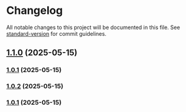 # Changelog

All notable changes to this project will be documented in this file. See [standard-version](https://github.com/conventional-changelog/standard-version) for commit guidelines.

## [1.1.0](https://github.com/rem029/rem029-web-cms/compare/v1.0.2...v1.1.0) (2025-05-15)

### [1.0.1](https://github.com/rem029/rem029-web-cms/compare/v0.0.1...v1.0.1) (2025-05-15)

### [1.0.2](https://github.com/rem029/rem029-web-cms/compare/v0.0.1...v1.0.2) (2025-05-15)

### [1.0.1](https://github.com/rem029/rem029-web-cms/compare/v0.0.1...v1.0.1) (2025-05-15)
